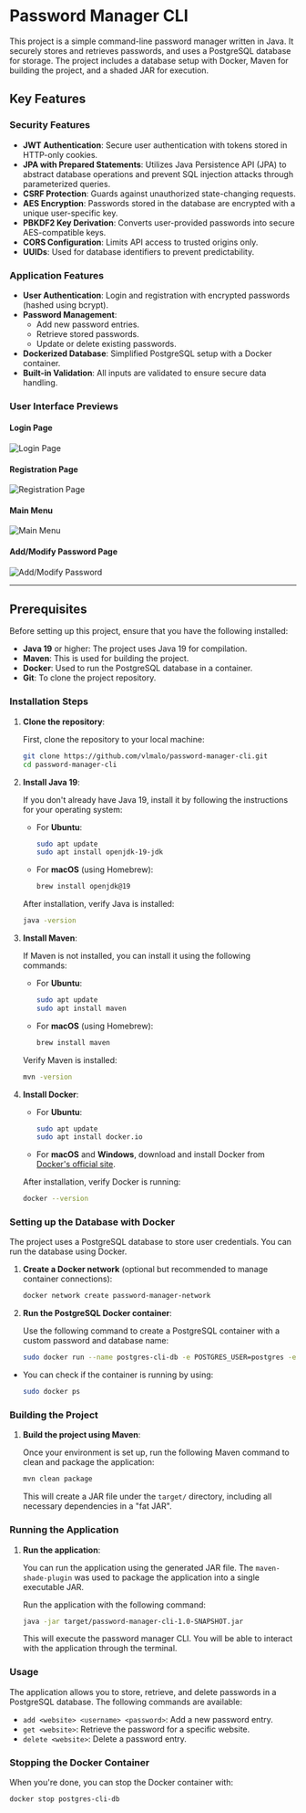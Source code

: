 ﻿# Password Manager CLI

This project is a simple command-line password manager written in Java. It securely stores and retrieves passwords, and uses a PostgreSQL database for storage. The project includes a database setup with Docker, Maven for building the project, and a shaded JAR for execution.

## Key Features

### Security Features
- **JWT Authentication**: Secure user authentication with tokens stored in HTTP-only cookies.
- **JPA with Prepared Statements**: Utilizes Java Persistence API (JPA) to abstract database operations and prevent SQL injection attacks through parameterized queries.
- **CSRF Protection**: Guards against unauthorized state-changing requests.
- **AES Encryption**: Passwords stored in the database are encrypted with a unique user-specific key.
- **PBKDF2 Key Derivation**: Converts user-provided passwords into secure AES-compatible keys.
- **CORS Configuration**: Limits API access to trusted origins only.
- **UUIDs**: Used for database identifiers to prevent predictability.
  
### Application Features
- **User Authentication**: Login and registration with encrypted passwords (hashed using bcrypt).
- **Password Management**:
  - Add new password entries.
  - Retrieve stored passwords.
  - Update or delete existing passwords.
- **Dockerized Database**: Simplified PostgreSQL setup with a Docker container.
- **Built-in Validation**: All inputs are validated to ensure secure data handling.

### User Interface Previews

#### Login Page
![Login Page](https://github.com/user-attachments/assets/5bb3298d-55e7-4bf0-88bf-850df1d171d4)

#### Registration Page
![Registration Page](https://github.com/user-attachments/assets/96c65c57-98e9-47a6-8f1d-206ec4508549)

#### Main Menu
![Main Menu](https://github.com/user-attachments/assets/ff3377de-fb21-406b-8f15-1d7561ce99a3)

#### Add/Modify Password Page
![Add/Modify Password](https://github.com/user-attachments/assets/1fa9ab81-2633-45c4-b18a-dad1ac2c511a)

---


## Prerequisites

Before setting up this project, ensure that you have the following installed:

- **Java 19** or higher: The project uses Java 19 for compilation.
- **Maven**: This is used for building the project.
- **Docker**: Used to run the PostgreSQL database in a container.
- **Git**: To clone the project repository.

### Installation Steps

1. **Clone the repository**:

   First, clone the repository to your local machine:

    ```bash
    git clone https://github.com/vlmalo/password-manager-cli.git
    cd password-manager-cli
    ```

2. **Install Java 19**:

   If you don't already have Java 19, install it by following the instructions for your operating system:

    - For **Ubuntu**:

      ```bash
      sudo apt update
      sudo apt install openjdk-19-jdk
      ```

    - For **macOS** (using Homebrew):

      ```bash
      brew install openjdk@19
      ```

   After installation, verify Java is installed:

    ```bash
    java -version
    ```

3. **Install Maven**:

   If Maven is not installed, you can install it using the following commands:

    - For **Ubuntu**:

      ```bash
      sudo apt update
      sudo apt install maven
      ```

    - For **macOS** (using Homebrew):

      ```bash
      brew install maven
      ```

   Verify Maven is installed:

    ```bash
    mvn -version
    ```

4. **Install Docker**:

    - For **Ubuntu**:

      ```bash
      sudo apt update
      sudo apt install docker.io
      ```

    - For **macOS** and **Windows**, download and install Docker from [Docker's official site](https://www.docker.com/products/docker-desktop).

   After installation, verify Docker is running:

    ```bash
    docker --version
    ```

### Setting up the Database with Docker

The project uses a PostgreSQL database to store user credentials. You can run the database using Docker.

1. **Create a Docker network** (optional but recommended to manage container connections):

    ```bash
    docker network create password-manager-network
    ```

2. **Run the PostgreSQL Docker container**:

   Use the following command to create a PostgreSQL container with a custom password and database name:

    ```bash
    sudo docker run --name postgres-cli-db -e POSTGRES_USER=postgres -e POSTGRES_PASSWORD=postgres -e POSTGRES_DB=userlist_db_cli -p 5432:5432 -d postgres:latest
    ```


-   You can check if the container is running by using:

    ```bash
    sudo docker ps
    ```


### Building the Project

1. **Build the project using Maven**:

   Once your environment is set up, run the following Maven command to clean and package the application:

    ```bash
    mvn clean package
    ```

   This will create a JAR file under the `target/` directory, including all necessary dependencies in a "fat JAR".

### Running the Application

1. **Run the application**:

   You can run the application using the generated JAR file. The `maven-shade-plugin` was used to package the application into a single executable JAR.

   Run the application with the following command:

    ```bash
    java -jar target/password-manager-cli-1.0-SNAPSHOT.jar
    ```

   This will execute the password manager CLI. You will be able to interact with the application through the terminal.

### Usage

The application allows you to store, retrieve, and delete passwords in a PostgreSQL database. The following commands are available:

- `add <website> <username> <password>`: Add a new password entry.
- `get <website>`: Retrieve the password for a specific website.
- `delete <website>`: Delete a password entry.

### Stopping the Docker Container

When you're done, you can stop the Docker container with:

```bash
docker stop postgres-cli-db
